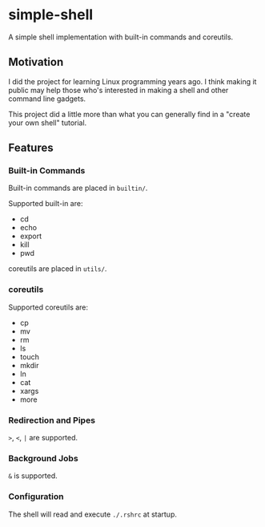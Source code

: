 # simple-shell

A simple shell implementation with built-in commands and coreutils.

## Motivation

I did the project for learning Linux programming years ago. I think making it public may help those who's interested in making a shell and other command line gadgets.

This project did a little more than what you can generally find in a "create your own shell" tutorial.

## Features

### Built-in Commands

Built-in commands are placed in `builtin/`.

Supported built-in are:

- cd
- echo
- export
- kill
- pwd

coreutils are placed in `utils/`.

### coreutils

Supported coreutils are:

- cp
- mv
- rm
- ls
- touch
- mkdir
- ln
- cat
- xargs
- more

### Redirection and Pipes

`>`, `<`, `|` are supported.

### Background Jobs

`&` is supported.

### Configuration

The shell will read and execute `./.rshrc` at startup.
